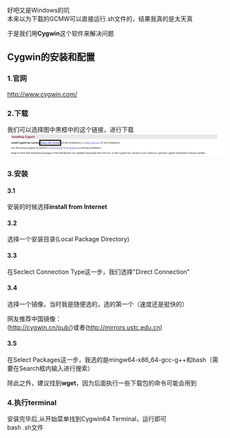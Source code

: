 好吧又是Windows的坑<br />
本来以为下载的GCMW可以直接运行.sh文件的，结果我真的是太天真<br />
>

于是我们用**Cygwin**这个软件来解决问题<br />
>
Cygwin的安装和配置
-------------------------
### 1.官网
http://www.cygwin.com/
### 2.下载
我们可以选择图中黑框中的这个链接，进行下载<br />
![image](https://github.com/meisa233/Caffe/blob/master/Files%20about%20the%20installation%20of%20caffe/Cygwin/11.png)<br />
### 3.安装
#### 3.1
安装的时候选择**install from Internet**<br />
#### 3.2
选择一个安装目录(Local Package Directory)<br />
#### 3.3
在Seclect Connection Type这一步，我们选择"Direct Connection"<br />
#### 3.4
选择一个镜像，当时我是随便选的，选的第一个（速度还是挺快的）<br />
>
网友推荐中国镜像：<br />
(http://cygwin.cn/pub/)或者(http://mirrors.ustc.edu.cn)<br />
>
#### 3.5
在Select Packages这一步，我选的是mingw64-x86_64-gcc-g++和bash（需要在Search框内输入进行搜索）<br />
>
除此之外，建议找到**wget**，因为后面执行一些下载包的命令可能会用到<br />
### 4.执行terminal
安装完毕后,从开始菜单找到Cygwin64 Terminal，运行即可<br />
bash .sh文件
